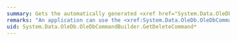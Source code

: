 ```yaml
---
summary: Gets the automatically generated <xref href="System.Data.OleDb.OleDbCommand"></xref> object required to perform deletions at the data source.
remarks: "An application can use the <xref:System.Data.OleDb.OleDbCommandBuilder.GetDeleteCommand%2A> method for informational or troubleshooting purposes because it returns the <xref:System.Data.OleDb.OleDbCommand> object to be executed.  \n  \n You can also use <xref:System.Data.OleDb.OleDbCommandBuilder.GetDeleteCommand%2A> as the basis of a modified command. For example, you might call <xref:System.Data.OleDb.OleDbCommandBuilder.GetDeleteCommand%2A> and modify the <xref:System.Data.OleDb.OleDbCommand.CommandTimeout%2A> value, and then explicitly set that on the <xref:System.Data.OleDb.OleDbDataAdapter>.  \n  \n After the SQL statement is first generated, the application must explicitly call <xref:System.Data.Common.DbCommandBuilder.RefreshSchema%2A> if it changes the statement in any way. Otherwise, the <xref:System.Data.OleDb.OleDbCommandBuilder.GetDeleteCommand%2A> will be still be using information from the previous statement, which might not be correct. The SQL statements are first generated when the application calls either <xref:System.Data.OleDb.OleDbDataAdapter.Update%2A> or <xref:System.Data.OleDb.OleDbCommandBuilder.GetDeleteCommand%2A>."
uid: System.Data.OleDb.OleDbCommandBuilder.GetDeleteCommand*
---
```

